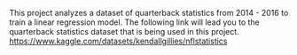 This project analyzes a dataset of quarterback statistics from 2014 - 2016 to train a linear regression model. The following link will lead you to the quarterback statistics dataset that is being used in this project. https://www.kaggle.com/datasets/kendallgillies/nflstatistics
